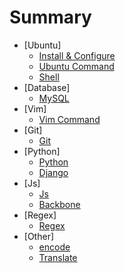 # Summary

* [Ubuntu]
   * [Install & Configure](Ubuntu/install-ubuntu.md)
   * [Ubuntu Command](Ubuntu/ubuntu-command.md)
   * [Shell](Ubuntu/bash.md)
* [Database]
   * [MySQL](Database/mysql.md)
* [Vim]
   * [Vim Command](Vim/vim-command.md)
* [Git]
   * [Git](Git/git.md)
* [Python]
   * [Python](Python/python.md)
   * [Django](Python/django.md)
* [Js]
   * [Js](Js/js.md)
   * [Backbone](Js/backbone.md)
* [Regex]
   * [Regex](Regex/regex.md)
* [Other]
   * [encode](Other/encode.md)
   * [Translate](Other/translate.md)
